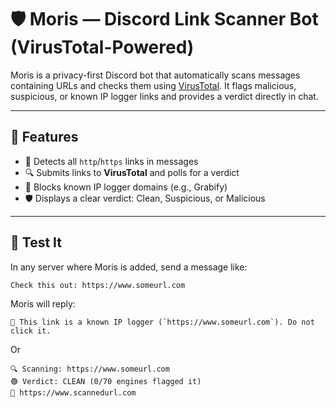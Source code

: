 # 🛡️ Moris — Discord Link Scanner Bot (VirusTotal-Powered)

Moris is a privacy-first Discord bot that automatically scans messages containing URLs and checks them using [VirusTotal](https://www.virustotal.com/). It flags malicious, suspicious, or known IP logger links and provides a verdict directly in chat.

---

## 🚀 Features

- 🔗 Detects all `http`/`https` links in messages
- 🔍 Submits links to **VirusTotal** and polls for a verdict
- 🚫 Blocks known IP logger domains (e.g., Grabify)
- 🛡️ Displays a clear verdict: Clean, Suspicious, or Malicious
---
## 🧪 Test It
In any server where Moris is added, send a message like:

```
Check this out: https://www.someurl.com
```
Moris will reply:

```
🚫 This link is a known IP logger (`https://www.someurl.com`). Do not click it.
```

Or 

```
🔍 Scanning: https://www.someurl.com
🟢 Verdict: CLEAN (0/70 engines flagged it)
🔗 https://www.scannedurl.com
```

